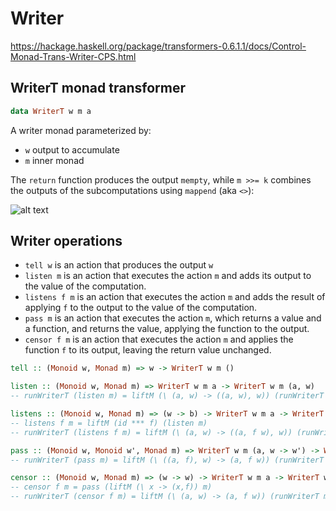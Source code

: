 # Writer

https://hackage.haskell.org/package/transformers-0.6.1.1/docs/Control-Monad-Trans-Writer-CPS.html


## WriterT monad transformer

```hs
data WriterT w m a
```

A writer monad parameterized by:
- `w` output to accumulate
- `m` inner monad

The `return` function produces the output `mempty`, while `m >>= k` combines the outputs of the subcomputations using `mappend` (aka `<>`):

![alt text](https://hackage.haskell.org/package/transformers-0.6.1.1/docs/images/bind-WriterT.svg)



## Writer operations

- `tell w` is an action that produces the output `w`
- `listen m` is an action that executes the action `m` and adds its output to the value of the computation.
- `listens f m` is an action that executes the action `m` and adds the result of applying `f` to the output to the value of the computation.
- `pass m` is an action that executes the action `m`, which returns a value and a function, and returns the value, applying the function to the output.
- `censor f m` is an action that executes the action `m` and applies the function `f` to its output, leaving the return value unchanged.


```hs
tell :: (Monoid w, Monad m) => w -> WriterT w m ()

listen :: (Monoid w, Monad m) => WriterT w m a -> WriterT w m (a, w)
-- runWriterT (listen m) = liftM (\ (a, w) -> ((a, w), w)) (runWriterT m)

listens :: (Monoid w, Monad m) => (w -> b) -> WriterT w m a -> WriterT w m (a, b)
-- listens f m = liftM (id *** f) (listen m)
-- runWriterT (listens f m) = liftM (\ (a, w) -> ((a, f w), w)) (runWriterT m)

pass :: (Monoid w, Monoid w', Monad m) => WriterT w m (a, w -> w') -> WriterT w' m a
-- runWriterT (pass m) = liftM (\ ((a, f), w) -> (a, f w)) (runWriterT m)

censor :: (Monoid w, Monad m) => (w -> w) -> WriterT w m a -> WriterT w m a
-- censor f m = pass (liftM (\ x -> (x,f)) m)
-- runWriterT (censor f m) = liftM (\ (a, w) -> (a, f w)) (runWriterT m)
```

